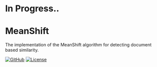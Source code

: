 # In Progress..

# MeanShift
The implementation of the MeanShift algorithm for detecting document based similarity.

[![GitHub](https://img.shields.io/badge/GitHub-Repository-brightgreen)](https://github.com/ardaeerol/MeanShift)
[![License](https://img.shields.io/badge/License-MIT-blue)](https://opensource.org/licenses/MIT)
